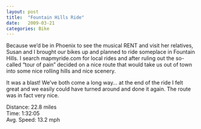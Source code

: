 ```yaml
---
layout: post
title:  "Fountain Hills Ride"
date:   2009-03-21
categories: Bike
---
```


Because we’d be in Phoenix to see the musical RENT and visit her relatives, Susan and I brought our bikes up and planned to ride someplace in Fountain Hills. I search mapmyride.com for local rides and after ruling out the so-called “tour of pain” decided on a nice route that would take us out of town into some nice rolling hills and nice scenery.

It was a blast! We’ve both come a long way… at the end of the ride I felt great and we easily could have turned around and done it again. The route was in fact very nice.

Distance: 22.8 miles  
Time: 1:32:05  
Avg. Speed: 13.2 mph